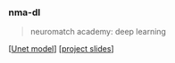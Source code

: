 ### nma-dl
> neuromatch academy: deep learning

[[Unet model](./notebooks/cell-segmentation.ipynb)] [[project slides](./results/cell-segmantation.pdf)]
